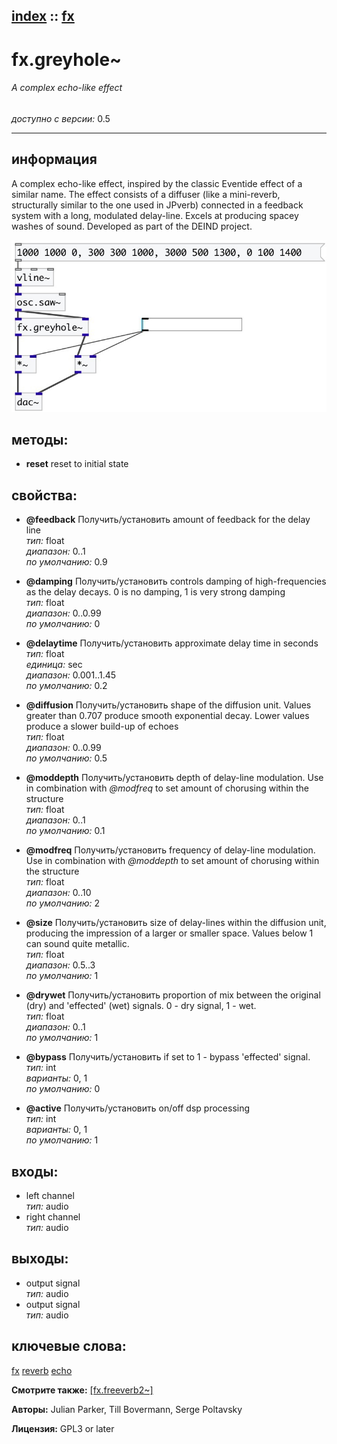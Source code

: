[index](index.html) :: [fx](category_fx.html)
---

# fx.greyhole~

###### A complex echo-like effect

*доступно с версии:* 0.5

---


## информация
A complex echo-like effect, inspired by the classic Eventide effect of a similar name. The effect consists of a diffuser (like a mini-reverb, structurally similar to the one used in JPverb) connected in a feedback system with a long, modulated delay-line. Excels at producing spacey washes of sound. Developed as part of the DEIND project.


[![example](../examples/img/fx.greyhole~.jpg)](../examples/pd/fx.greyhole~.pd)





## методы:

* **reset**
reset to initial state<br>




## свойства:

* **@feedback** 
Получить/установить amount of feedback for the delay line<br>
_тип:_ float<br>
_диапазон:_ 0..1<br>
_по умолчанию:_ 0.9<br>

* **@damping** 
Получить/установить controls damping of high-frequencies as the delay decays. 0 is no damping, 1 is
very strong damping<br>
_тип:_ float<br>
_диапазон:_ 0..0.99<br>
_по умолчанию:_ 0<br>

* **@delaytime** 
Получить/установить approximate delay time in seconds<br>
_тип:_ float<br>
_единица:_ sec<br>
_диапазон:_ 0.001..1.45<br>
_по умолчанию:_ 0.2<br>

* **@diffusion** 
Получить/установить shape of the diffusion unit. Values greater than 0.707 produce smooth
exponential decay. Lower values produce a slower build-up of echoes<br>
_тип:_ float<br>
_диапазон:_ 0..0.99<br>
_по умолчанию:_ 0.5<br>

* **@moddepth** 
Получить/установить depth of delay-line modulation. Use in combination with *@modfreq* to set
amount of chorusing within the structure<br>
_тип:_ float<br>
_диапазон:_ 0..1<br>
_по умолчанию:_ 0.1<br>

* **@modfreq** 
Получить/установить frequency of delay-line modulation. Use in combination with *@moddepth* to set
amount of chorusing within the structure<br>
_тип:_ float<br>
_диапазон:_ 0..10<br>
_по умолчанию:_ 2<br>

* **@size** 
Получить/установить size of delay-lines within the diffusion unit, producing the impression of a
larger or smaller space. Values below 1 can sound quite metallic.<br>
_тип:_ float<br>
_диапазон:_ 0.5..3<br>
_по умолчанию:_ 1<br>

* **@drywet** 
Получить/установить proportion of mix between the original (dry) and &#39;effected&#39; (wet) signals. 0 -
dry signal, 1 - wet.<br>
_тип:_ float<br>
_диапазон:_ 0..1<br>
_по умолчанию:_ 1<br>

* **@bypass** 
Получить/установить if set to 1 - bypass &#39;effected&#39; signal.<br>
_тип:_ int<br>
_варианты:_ 0, 1<br>
_по умолчанию:_ 0<br>

* **@active** 
Получить/установить on/off dsp processing<br>
_тип:_ int<br>
_варианты:_ 0, 1<br>
_по умолчанию:_ 1<br>



## входы:

* left channel<br>
_тип:_ audio
* right channel<br>
_тип:_ audio



## выходы:

* output signal<br>
_тип:_ audio
* output signal<br>
_тип:_ audio



## ключевые слова:

[fx](keywords/fx.html)
[reverb](keywords/reverb.html)
[echo](keywords/echo.html)



**Смотрите также:**
[\[fx.freeverb2~\]](fx.freeverb2~.html)




**Авторы:** Julian Parker, Till Bovermann, Serge Poltavsky




**Лицензия:** GPL3 or later





